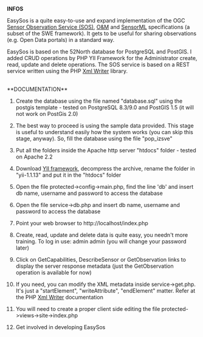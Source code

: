 **INFOS**

EasySos is a quite easy-to-use and expand implementation of the OGC <a href="http://www.opengeospatial.org/standards/sos" target="_blank">Sensor Observation Service (SOS)</a>, <a href="http://www.opengeospatial.org/standards/om" target="_blank">O&M</a> and  <a href="http://www.opengeospatial.org/standards/sensorml" target="_blank">SensorML</a> specifications (a subset of the SWE framework). It gets to be useful for sharing observations (e.g. Open Data portals) in a standard way.

EasySos is based on the 52North database for PostgreSQL and PostGIS. I added CRUD operations by PHP YII Framework for the Administrator create, read, update and delete operations. The SOS service is based on a REST service written using the PHP <a href="http://php.net/manual/en/book.xmlwriter.php" target="_blank">Xml Writer</a> library.


<BR />
**DOCUMENTATION**

1) Create the database using the file named "database.sql" using the postgis template - tested on PostgreSQL 8.3/9.0 and PostGIS 1.5 (it will not work on PostGis 2.0)

2) The best way to proceed is using the sample data provided. This stage is useful to understand easily how the system works (you can skip this stage, anyway). So, fill the database using the file "pop_izsve"

3) Put all the folders inside the Apache http server "htdocs" folder - tested on Apache 2.2

4) Download <a href="http://www.yiiframework.com" target="_blank">YII framework</a>, decompress the archive, rename the folder in "yii-1.1.13" and put it in the "htdocs" folder

5) Open the file protected->config->main.php, find the line 'db' and insert db name, username and password to access the database

6) Open the file service->db.php and insert db name, username and password to access the database

7) Point your web browser to http://localhost/index.php

8) Create, read, update and delete data is quite easy, you needn't more training. To log in use: admin admin (you will change your password later)

9) Click on GetCapabilities, DescribeSensor or GetObservation links to display the server response metadata (just the GetObservation operation is available for now)

10) If you need, you can modify the XML metadata inside service->get.php. It's just a "startElement", "writeAttribute", "endElement" matter. Refer at the PHP <a href="http://php.net/manual/en/book.xmlwriter.php" target="_blank">Xml Writer</a> documentation

11) You will need to create a proper client side editing the file protected->views->site->index.php

12) Get involved in developing EasySos